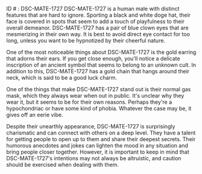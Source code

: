 ID # : DSC-MATE-1727
DSC-MATE-1727 is a human male with distinct features that are hard to ignore. Sporting a black and white doge hat, their face is covered in spots that seem to add a touch of playfulness to their overall demeanor. DSC-MATE-1727 has a pair of blue clown eyes that are mesmerizing in their own way. It is best to avoid direct eye contact for too long, unless you want to be hypnotized by their cheerful nature.

One of the most noticeable things about DSC-MATE-1727 is the gold earring that adorns their ears. If you get close enough, you'll notice a delicate inscription of an ancient symbol that seems to belong to an unknown cult. In addition to this, DSC-MATE-1727 has a gold chain that hangs around their neck, which is said to be a good luck charm.

One of the things that make DSC-MATE-1727 stand out is their normal gas mask, which they always wear when out in public. It's unclear why they wear it, but it seems to be for their own reasons. Perhaps they're a hypochondriac or have some kind of phobia. Whatever the case may be, it gives off an eerie vibe.

Despite their unearthly appearance, DSC-MATE-1727 is surprisingly charismatic and can connect with others on a deep level. They have a talent for getting people to open up to them and share their deepest secrets. Their humorous anecdotes and jokes can lighten the mood in any situation and bring people closer together. However, it is important to keep in mind that DSC-MATE-1727's intentions may not always be altruistic, and caution should be exercised when dealing with them.